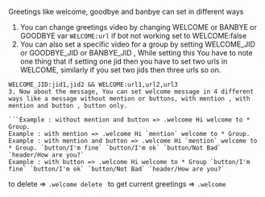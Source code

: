 Greetings like welcome, goodbye and banbye can set in different ways
1. You can change greetings video by changing WELCOME or BANBYE or GOODBYE var
```WELCOME:url```
if bot not working set to WELCOME:false
2. You can also set a specific video for a group by setting WELCOME_JID or GOODBYE_JID or BANBYE_JID , While setting this You have to note one thing that if setting one jid then you have to set two urls in WELCOME, similarly if you set two jids then three urls so on.
```WELCOME_JID:jid and WELCOME:url1,url2
WELCOME_JID:jid1,jid2 && WELCOME:url1,url2,url3
3. Now about the message, You can set welcome message in 4 different ways like a message without mention or buttons, with mention , with mention and button , button only.

```Example : without mention and button => .welcome Hi welcome to * Group.
Example : with mention => .welcome Hi `mention` welcome to * Group.
Example : with mention and button => .welcome Hi `mention` welcome to * Group. `button/I'm fine` `button/I'm ok` `button/Not Bad` `header/How are you?`
Example : with button => .welcome Hi welcome to * Group `button/I'm fine` `button/I'm ok` `button/Not Bad` `header/How are you?`
```
to delete => ```.welcome delete ```
to get current greetings => ```.welcome```